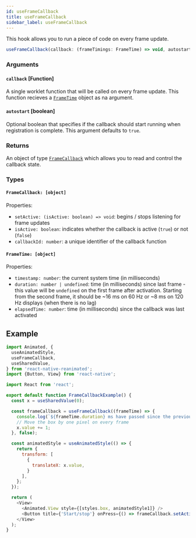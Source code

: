 ```yaml
---
id: useFrameCallback
title: useFrameCallback
sidebar_label: useFrameCallback
---
```


This hook allows you to run a piece of code on every frame update.

```js
useFrameCallback(callback: (frameTimings: FrameTime) => void, autostart = true): [FrameCallback]
```

### Arguments

#### `callback` [Function]

A single worklet function that will be called on every frame update.
This function recieves a [`FrameTime`](#frametime-object) object as na argument.

#### `autostart` [boolean]

Optional boolean that specifies if the callback should start running when
registration is complete. This argument defaults to `true`.

### Returns

An object of type [`FrameCallback`](#framecallback-object) which allows you to read and control the
callback state.

### Types

#### `FrameCallback: [object]`

Properties:
* `setActive: (isActive: boolean) => void`: begins / stops listening for frame updates
* `isActive: boolean`: indicates whether the callback is active (`true`)
                    or not (`false`)
* `callbackId: number`: a unique identifier of the callback function

#### `FrameTime: [object]`

Properties:
* `timestamp: number`: the current system time (in milliseconds)
* `duration: number | undefined`: time (in milliseconds) since last frame - this value
  will be `undefined` on the first frame after activation. Starting from the second frame,
  it should be ~16 ms on 60 Hz or ~8 ms on 120 Hz displays (when there is no lag)
* `elapsedTime: number`: time (in milliseconds) since the callback was last activated

## Example

```js {13-17}
import Animated, {
  useAnimatedStyle,
  useFrameCallback,
  useSharedValue,
} from 'react-native-reanimated';
import {Button, View} from 'react-native';

import React from 'react';

export default function FrameCallbackExample() {
  const x = useSharedValue(0);

  const frameCallback = useFrameCallback((frameTime) => {
    console.log(`${frameTime.duration} ms have passed since the previous frame`);
    // Move the box by one pixel on every frame
    x.value += 1;
  }, false);

  const animatedStyle = useAnimatedStyle(() => {
    return {
      transform: [
        {
          translateX: x.value,
        }
      ],
    };
  });

  return (
    <View>
      <Animated.View style={[styles.box, animatedStyle1]} />
      <Button title={'Start/stop'} onPress={() => frameCallback.setActive(!frameCallback.isActive)}>
    </View>
  );
}
```
